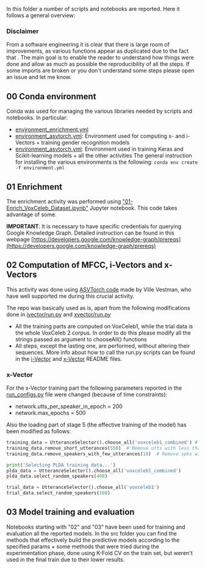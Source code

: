 In this folder a number of scripts and notebooks are reported. Here it follows a general overview:
### Disclaimer
From a software engineering it is clear that there is large room of improvements, as various functions appear as duplicated due to the fact that . The main goal is to enable the reader to understand how things were done and allow as much as possible the reproducibility of all the steps.
If some imports are broken or you don't understand some steps please open an issue and let me know.
## 00 Conda environment
Conda was used for managing the various libraries needed by scripts and notebooks. In particular:
- [environment_enrichment.yml]()
- [environment_asvtorch.yml](./environment_asvtorch.yml): Environment used for computing x- and i-Vectors + training gender recognition models
- [environment_asvtorch.yml](./environment_tensorflow.yml): Environment used in training Keras and Scikit-learning models + all the other activities
The general instruction for installing the various environments is the following:
```conda env create -f environment.yml```
## 01 Enrichment
The enrichment activity was performed using ["01-Enrich_VoxCeleb_Dataset.ipynb"](01-Enrich_VoxCeleb_Dataset.ipynb) Jupyter notebook. This code takes advantage of some.

**IMPORTANT**: It is necessary to have specific credentials for querying Google Knowledge Graph. Detailed instruction can be found in this webpage [https://developers.google.com/knowledge-graph/prereqs](https://developers.google.com/knowledge-graph/prereqs)

## 02 Computation of MFCC, i-Vectors and x-Vectors
This activity was done using [ASVTorch code](https://gitlab.com/ville.vestman/asvtorch) made by Ville Vestman, who have well supported me during this crucial activity.

The repo was basically used as is, apart from the following modifications done in [ivector/run.py](https://gitlab.com/ville.vestman/asvtorch/-/blob/master/asvtorch/recipes/voxceleb/ivector/run.py) and [xvector/run.py](https://gitlab.com/ville.vestman/asvtorch/-/blob/master/asvtorch/recipes/voxceleb/xvector/run.py)
- All the training parts are computed on VoxCeleb1, while the trial data is the whole VoxCeleb 2 corpus. In order to do this please modify all the strings passed as argument to chooseAll() functions
- All steps, except the lasting one, are performed, without altering their sequences. More info about how to call the run.py scripts can be found in the [i-Vector](https://gitlab.com/ville.vestman/asvtorch/-/tree/master/asvtorch/recipes/voxceleb/ivector) and [x-Vector](https://gitlab.com/ville.vestman/asvtorch/-/tree/master/asvtorch/recipes/voxceleb/ivector) README files.

### x-Vector
For the x-Vector training part the following parameters reported in the [run_configs.py](https://gitlab.com/ville.vestman/asvtorch/-/blob/master/asvtorch/recipes/voxceleb/xvector/configs/run_configs.py) file were changed (because of time constraints):
- network.utts_per_speaker_in_epoch = 200
- network.max_epochs = 500

Also the loading part of stage 5 (the effective training of the model) has been modified as follows:
``` python
training_data = UtteranceSelector().choose_all('voxceleb1_combined') # combined = augmented version
training_data.remove_short_utterances(550)  # Remove utts with less than 500 frames
training_data.remove_speakers_with_few_utterances(10)  # Remove spks with less than 10 utts

print('Selecting PLDA training data...')
plda_data = UtteranceSelector().choose_all('voxceleb1_combined')
plda_data.select_random_speakers(400)

trial_data = UtteranceSelector().choose_all('voxceleb1')
trial_data.select_random_speakers(100)
```
## 03 Model training and evaluation
Notebooks starting with "02" and "03" have been used for training and evaluation all the reported models. In  the src folder you can find the methods that effectively build the predictive models according to the specified params + some methods that were tried during the experimentation phase, done using K-Fold CV on the train set, but weren't used in the final train due to their lower results.
